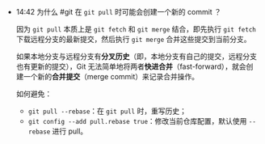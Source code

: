 
- 14:42 
	为什么 #git 在 `git pull` 时可能会创建一个新的 commit ？
	
	因为 `git pull` 本质上是 `git fetch` 和 `git merge` 结合，即先执行 `git fetch` 下载远程分支的最新提交，然后执行 `git merge` 合并这些提交到当前分支。
	
	如果本地分支与远程分支有**分叉历史**（即，本地分支有自己的提交，远程分支也有更新的提交），Git 无法简单地将两者**快进合并**（fast-forward），就会创建一个新的**合并提交**（merge commit）来记录合并操作。
	
	如何避免：
	+ `git pull --rebase`：在 `git pull` 时，重写历史；
	+ `git config --add pull.rebase true`：修改当前仓库配置，默认使用 `--rebase` 进行 pull。
	 